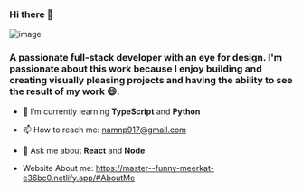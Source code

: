 ### Hi there 👋

![image](https://github.com/namrata3098/namrata3098/assets/60501115/9cb4dc3d-beda-4841-8289-758d0acb10b3)

### A passionate full-stack developer with an eye for design. I'm passionate about this work because I enjoy building and creating visually pleasing projects and having the ability to see the result of my work 😄.

 - 🌱 I’m currently learning **TypeScript** and **Python**
 
 - 📫 How to reach me: namnp917@gmail.com
 
 - 💬 Ask me about **React** and **Node**
 
 - Website About me: https://master--funny-meerkat-e36bc0.netlify.app/#AboutMe
  

